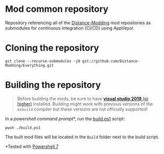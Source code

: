# Mod common repository
Repository referencing all of the [Distance-Modding](https://github.com/Distance-Modding) mod repositories as submodules for continuous integration (CI/CD) using AppVeyor.

# Cloning the repository
```
git clone --recurse-submodules -j8 git://github.com/Distance-Modding/Everything.git
```

# Building the repository
> Before building the mods, be sure to have [__visual studio 2019__ (or higher)](https://visualstudio.microsoft.com/fr/downloads/) installed. Building might work with previous versions of the `msbuild` compiler but these versions are not officially supported!

In a *powershell command prompt**, run the [build.ps1](build.ps1) script:
```
pwsh ./build.ps1
```
The built mod files will be located in the `Build` folder next to the build script.

*Tested with [Powershell 7](https://github.com/PowerShell/PowerShell#get-powershell)